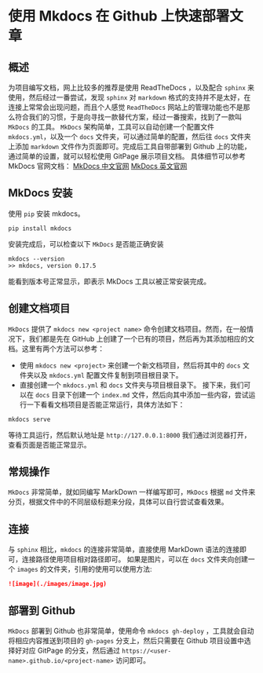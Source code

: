 # 使用 Mkdocs 在 Github 上快速部署文章

## 概述

为项目编写文档，网上比较多的推荐是使用 ReadTheDocs ，以及配合 `sphinx` 来使用，然后经过一番尝试，发现 `sphinx` 对 `markdown` 格式的支持并不是太好，在连接上常常会出现问题，而且个人感觉 `ReadTheDocs` 网站上的管理功能也不是那么符合我们的习惯，于是向寻找一款替代方案，经过一番搜索，找到了一款叫 `MkDocs` 的工具。
`MkDocs` 架构简单，工具可以自动创建一个配置文件 `mkdocs.yml`，以及一个 `docs` 文件夹，可以通过简单的配置，然后往 `docs` 文件夹上添加 `markdown` 文件作为页面即可。完成后工具自带部署到 Github 上的功能，通过简单的设置，就可以轻松使用 GitPage 展示项目文档。
具体细节可以参考 MkDocs 官网文档：
[MkDocs 中文官网](https://markdown-docs-zh.readthedocs.io/zh_CN/latest/)
[MkDocs 英文官网](https://www.mkdocs.org/)

## MkDocs 安装

使用 `pip` 安装 mkdocs。

```shell
pip install mkdocs
```

安装完成后，可以检查以下 `MkDocs` 是否能正确安装

```shell
mkdocs --version
>> mkdocs, version 0.17.5
```

能看到版本号正常显示，即表示 MkDocs 工具以被正常安装完成。

## 创建文档项目

`MkDocs` 提供了 `mkdocs new <project name>` 命令创建文档项目。然而，在一般情况下，我们都是先在 GitHub 上创建了一个已有的项目，然后再为其添加相应的文档。这里有两个方法可以参考：

- 使用 `mkdocs new <project>` 来创建一个新文档项目，然后将其中的 `docs` 文件夹以及 `mkdocs.yml` 配置文件复制到项目根目录下。
- 直接创建一个 `mkdocs.yml` 和 `docs` 文件夹与项目根目录下。
  接下来，我们可以在 `docs` 目录下创建一个 `index.md` 文件，然后向其中添加一些内容，尝试运行一下看看文档项目是否能正常运行，具体方法如下：

```shell
mkdocs serve
```

等待工具运行，然后默认地址是 `http://127.0.0.1:8000` 我们通过浏览器打开，查看页面是否能正常显示。

## 常规操作

`MkDocs` 非常简单，就如同编写 MarkDown 一样编写即可，`MkDocs` 根据 `md` 文件来分页，根据文件中的不同层级标题来分段，具体可以自行尝试查看效果。

## 连接

与 `sphinx` 相比，`mkdocs` 的连接非常简单，直接使用 MarkDown 语法的连接即可，连接路径使用项目相对路径即可。
如果是图片，可以在 `docs` 文件夹向创建一个 `images` 的文件夹，引用的使用可以使用方法:

```markdown
![image](./images/image.jpg)
```

## 部署到 Github

`MkDocs` 部署到 Github 也非常简单，使用命令 `mkdocs gh-deploy` ，工具就会自动将相应内容推送到项目的 `gh-pages` 分支上，然后只需要在 Github 项目设置中选择好对应 GitPage 的分支，然后通过 `https://<user-name>.github.io/<project-name>` 访问即可。
